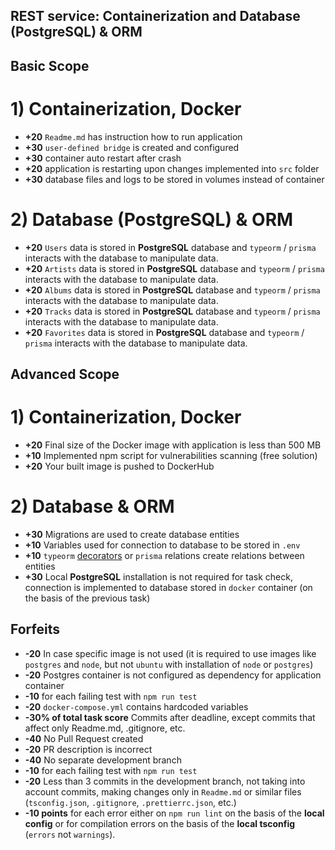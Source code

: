 ## REST service: Containerization and Database (PostgreSQL) & ORM

## Basic Scope

# 1) Containerization, Docker

- **+20** `Readme.md` has instruction how to run application
- **+30** `user-defined bridge` is created and configured
- **+30**  container auto restart after crash
- **+20** application is restarting upon changes implemented into `src` folder
- **+30** database files and logs to be stored in volumes instead of container

# 2) Database (PostgreSQL) & ORM

- **+20** `Users` data is stored in **PostgreSQL** database and `typeorm` / `prisma`  interacts with the database to manipulate data.  
- **+20** `Artists` data is stored in **PostgreSQL** database and `typeorm` / `prisma`  interacts with the database to manipulate data.
- **+20** `Albums` data is stored in **PostgreSQL** database and `typeorm` / `prisma`  interacts with the database to manipulate data.
- **+20** `Tracks` data is stored in **PostgreSQL** database and `typeorm` / `prisma`  interacts with the database to manipulate data.
- **+20** `Favorites` data is stored in **PostgreSQL** database and `typeorm` / `prisma`  interacts with the database to manipulate data.


## Advanced Scope

# 1) Containerization, Docker

- **+20** Final size of the Docker image with application is less than 500 MB
- **+10** Implemented npm script for vulnerabilities scanning (free solution)
- **+20** Your built image is pushed to DockerHub

# 2) Database & ORM

- **+30** Migrations are used to create database entities 
- **+10** Variables used for connection to database to be stored in `.env`
- **+10** `typeorm` [decorators](https://typeorm.io/#/relations) or `prisma` relations create relations between entities
- **+30** Local **PostgreSQL** installation is not required for task check, connection is implemented to database stored in `docker` container  (on the basis of the previous task)

## Forfeits

- **-20** In case specific image is not used (it is required to use images like `postgres` and `node`, but not `ubuntu` with installation of `node` or `postgres`)
- **-20** Postgres container is not configured as dependency for application container
- **-10** for each failing test with `npm run test` 
- **-20** `docker-compose.yml` contains hardcoded variables
- **-30% of total task score** Commits after deadline, except commits that affect only Readme.md, .gitignore, etc.
- **-40** No Pull Request created  
- **-20** PR description is incorrect
- **-40** No separate development branch
- **-10** for each failing test with `npm run test` 
- **-20** Less than 3 commits in the development branch, not taking into account commits, making changes only in `Readme.md` or similar files (`tsconfig.json`, `.gitignore`, `.prettierrc.json`, etc.)
- **-10 points** for each error either on `npm run lint` on the basis of the **local config** or for compilation errors on the basis of the **local tsconfig** (`errors` not `warnings`).